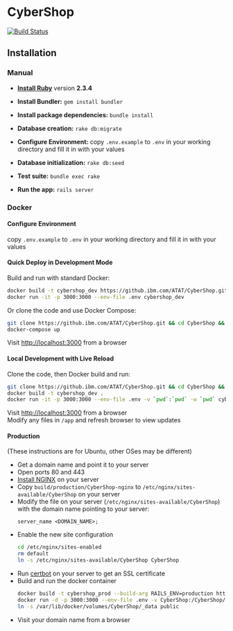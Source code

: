 # CyberShop

[![Build Status](https://travis.ibm.com/ATAT/CyberShop.svg?token=Lsphg5poC1bTwtG8aZmF&branch=master)](https://travis.ibm.com/ATAT/CyberShop)

## Installation

### Manual

* [**Install Ruby**](https://www.ruby-lang.org/en/documentation/installation/) version **2.3.4**

* **Install Bundler:** `gem install bundler`

* **Install package dependencies:** `bundle install`

* **Database creation:** `rake db:migrate`

* **Configure Environment:** copy `.env.example` to `.env` in your working directory and fill it in with your values

* **Database initialization:** `rake db:seed`

* **Test suite:** `bundle exec rake`

* **Run the app:** `rails server`

### Docker

#### Configure Environment
copy `.env.example` to `.env` in your working directory and fill it in with your values

#### Quick Deploy in Development Mode
Build and run with standard Docker:
```bash
docker build -t cybershop_dev https://github.ibm.com/ATAT/CyberShop.git
docker run -it -p 3000:3000 --env-file .env cybershop_dev
```
Or clone the code and use Docker Compose:
```bash
git clone https://github.ibm.com/ATAT/CyberShop.git && cd CyberShop && mv ../.env .
docker-compose up
```
Visit [http://localhost:3000](http://localhost:3000) from a browser

#### Local Development with Live Reload
Clone the code, then Docker build and run:
```bash
git clone https://github.ibm.com/ATAT/CyberShop.git && cd CyberShop && mv ../.env .
docker build -t cybershop_dev .
docker run -it -p 3000:3000 --env-file .env -v `pwd`:`pwd` -w `pwd` cybershop_dev rails db:migrate && rails server
```
Visit [http://localhost:3000](http://localhost:3000) from a browser</br>
Modify any files in `/app` and refresh browser to view updates

#### Production
(These instructions are for Ubuntu, other OSes may be different)
- Get a domain name and point it to your server
- Open ports 80 and 443
- [Install NGINX](https://www.nginx.com/resources/wiki/start/topics/tutorials/install/) on your server
- Copy `build/production/CyberShop-nginx` to `/etc/nginx/sites-available/CyberShop` on your server
- Modify the file on your server (`/etc/nginx/sites-available/CyberShop`) with the domain name pointing to your server:
    ```
    server_name <DOMAIN_NAME>;
    ```
- Enable the new site configuration
    ```bash
    cd /etc/nginx/sites-enabled
    rm default
    ln -s /etc/nginx/sites-available/CyberShop CyberShop
    ```
- Run [certbot](https://certbot.eff.org/) on your server to get an SSL certificate
- Build and run the docker container
    ```bash
    docker build -t cybershop_prod --build-arg RAILS_ENV=production https://github.ibm.com/ATAT/CyberShop.git
    docker run -d -p 3000:3000 --env-file .env -v CyberShop:/CyberShop/public cybershop_prod
    ln -s /var/lib/docker/volumes/CyberShop/_data public
    ```
- Visit your domain name from a browser